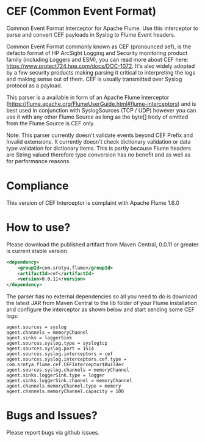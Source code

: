 # CEF (Common Event Format)
Common Event Format Interceptor for Apache Flume. Use this interceptor to parse and convert CEF payloads in Syslog to Flume Event headers.

Common Event Format commonly known as CEF (pronounced sef), is the defacto format of HP ArcSight Logging and Security monitoring product family (including Loggers and ESM), you can read more about CEF here: https://www.protect724.hpe.com/docs/DOC-1072. It's also widely adopted by a few security products making parsing it critical to interpreting the logs and making sense out of them. CEF is usually transmitted over Syslog protocol as a payload.

This parser is a available in form of an Apache Flume Interceptor (https://flume.apache.org/FlumeUserGuide.html#flume-interceptors) and is best used in conjunction with SyslogSources (TCP / UDP) however you can use it with any other Flume Source as long as the byte[] body of emitted from the Flume Source is CEF only.

Note: This parser currently doesn't validate events beyond CEF Prefix and Invalid extensions. It currently doesn't check dictionary validation or data type validation for dictionary items. This is partly because Flume headers are String valued therefore type conversion has no benefit and as well as for performance reasons.

# Compliance
This version of CEF Interceptor is complaint with Apache Flume 1.6.0

# How to use?
Please download the published artifact from Maven Central, 0.0.11 or greater is current stable version.

```xml
<dependency>
    <groupId>com.srotya.flume</groupId>
    <artifactId>cef</artifactId>
    <version>0.0.11</version>
</dependency>
```

The parser has no external dependencies so all you need to do is download the latest JAR from Maven Central to the lib folder of your Flume installation and configure the interceptor as shown below and start sending some CEF logs:

```config
agent.sources = syslog
agent.channels = memoryChannel
agent.sinks = loggerSink
agent.sources.syslog.type = syslogtcp
agent.sources.syslog.port = 1514
agent.sources.syslog.interceptors = cef
agent.sources.syslog.interceptors.cef.type = com.srotya.flume.cef.CEFInterceptor$Builder
agent.sources.syslog.channels = memoryChannel
agent.sinks.loggerSink.type = logger
agent.sinks.loggerSink.channel = memoryChannel
agent.channels.memoryChannel.type = memory
agent.channels.memoryChannel.capacity = 100
```

# Bugs and Issues?
Please report bugs via github issues.
